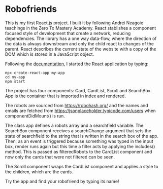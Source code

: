 # Robofriends

This is my first React.js project. I built it by following Andrei Neagoie teachings in the Zero To Mastery Academy. React stablishes a component focused style of development that create a network, reducing dependencies. The library has a one way data-flow, where the direction of the data is always downstream and only the child react to changes of the parent. React describes the current state of the website with a copy of the DOM which is stored in a JavaScript object.  

Following the [documentation](https://reactjs.org/docs/create-a-new-react-app.html), I started the React application by typing:

    npx create-react-app my-app
    cd my-app
    npm start
    
The project has four components: Card, CardList, Scroll and SearchBox. App is the container that is imported in index and rendered. 

The robots are sourced from https://robohash.org/ and the names and emails are fetched from https://jsonplaceholder.typicode.com/users when componentDidMount() is run. 

The class app defines a robots array and a searchfield variable. The SearchBox component receives a searchChange argument that sets the state of searchfield to the string that is written in the search box of the app. Then, as an event is triggered because something was typed in the input box, render runs again but this time a filter acts by applying the includes() method. This is passed as filteredRobots to the CardList component and now only the cards that were not filtered can be seen. 

The Scroll component wraps the CardList component and applies a style to the children, which are the cards.

Try the app and find your robofriend by typing its name! 

